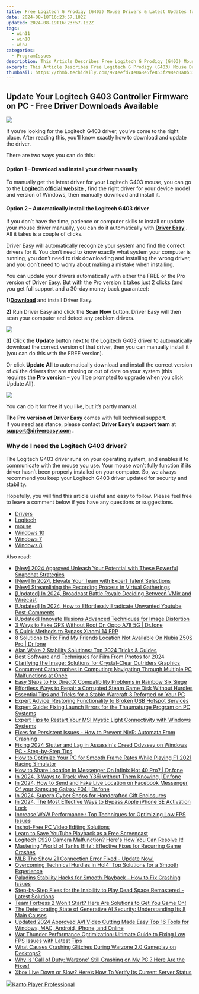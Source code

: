 ```yaml
---
title: Free Logitech G Prodigy (G403) Mouse Drivers & Latest Updates for Windows
date: 2024-08-18T16:23:57.182Z
updated: 2024-08-19T16:23:57.182Z
tags:
  - win11
  - win10
  - win7
categories:
  - ProgramIssues
description: This Article Describes Free Logitech G Prodigy (G403) Mouse Drivers & Latest Updates for Windows
excerpt: This Article Describes Free Logitech G Prodigy (G403) Mouse Drivers & Latest Updates for Windows
thumbnail: https://thmb.techidaily.com/924eefd74e0a8e5fe853f298ec0a0b33bfecd9ce28f70a0090979c17f5a4bfa6.jpg
---
```


## Update Your Logitech G403 Controller Firmware on PC - Free Driver Downloads Available

![](https://images.drivereasy.com/wp-content/uploads/2020/08/Logitech-g403-driver-download-1-1-1200x1017.jpg)

 If you’re looking for the Logitech G403 driver, you’ve come to the right place. After reading this, you’ll know exactly how to download and update the driver.

There are two ways you can do this:

#### **Option 1 – Download and install your driver manually**

 To manually get the latest driver for your Logitech G403 mouse, you can go to the **[Logitech official website](https://tools.techidaily.com/drivereasy/download/)**  , find the right driver for your device model and version of Windows, then manually download and install it.

#### Option 2 – Automatically install the Logitech G403 driver

 If you don’t have the time, patience or computer skills to install or update your mouse driver manually, you can do it automatically with **[Driver Easy](https://tools.techidaily.com/drivereasy/download/)**  . All it takes is a couple of clicks.

 Driver Easy will automatically recognize your system and find the correct drivers for it. You don’t need to know exactly what system your computer is running, you don’t need to risk downloading and installing the wrong driver, and you don’t need to worry about making a mistake when installing.

 You can update your drivers automatically with either the FREE or the Pro version of Driver Easy. But with the Pro version it takes just 2 clicks (and you get full support and a 30-day money back guarantee):

 **1)[Download](https://tools.techidaily.com/drivereasy/download/)**  and install Driver Easy.

**2)** Run Driver Easy and click the **Scan Now** button. Driver Easy will then scan your computer and detect any problem drivers.

![](https://images.drivereasy.com/wp-content/uploads/2020/01/2020-01-03_11-26-37.jpg)

**3)** Click the **Update**  button next to the Logitech G403 driver to automatically download the correct version of that driver, then you can manually install it (you can do this with the FREE version).

 Or click **Update All** to automatically download and install the correct version of _all_  the drivers that are missing or out of date on your system (this requires the **[Pro version](https://tools.techidaily.com/drivereasy/download/)**  – you’ll be prompted to upgrade when you click Update All).

![](https://images.drivereasy.com/wp-content/uploads/2020/01/2020-01-03_11-40-52-3.jpg)

 You can do it for free if you like, but it’s partly manual.

**The Pro version of Driver Easy** comes with full technical support.  
 If you need assistance, please contact **Driver Easy’s support team** at **[support@drivereasy.com](https://tools.techidaily.com/drivereasy/download/) .**

### Why do I need the Logitech G403 driver?

 The Logitech G403 driver runs on your operating system, and enables it to communicate with the mouse you use. Your mouse won’t fully function if its driver hasn’t been properly installed on your computer. So, we always recommend you keep your Logitech G403 driver updated for security and stability.

 Hopefully, you will find this article useful and easy to follow. Please feel free to leave a comment below if you have any questions or suggestions.

* [Drivers](https://tools.techidaily.com/drivereasy/download/)
* [Logitech](https://tools.techidaily.com/drivereasy/download/)
* [mouse](https://tools.techidaily.com/drivereasy/download/)
* [Windows 10](https://tools.techidaily.com/drivereasy/download/)
* [Windows 7](https://tools.techidaily.com/drivereasy/download/)
* [Windows 8](https://tools.techidaily.com/drivereasy/download/)

<ins class="adsbygoogle"
     style="display:block"
     data-ad-format="autorelaxed"
     data-ad-client="ca-pub-7571918770474297"
     data-ad-slot="1223367746"></ins>



<ins class="adsbygoogle"
     style="display:block"
     data-ad-client="ca-pub-7571918770474297"
     data-ad-slot="8358498916"
     data-ad-format="auto"
     data-full-width-responsive="true"></ins>

<span class="atpl-alsoreadstyle">Also read:</span>
<div><ul>
<li><a href="https://snapchat-videos.techidaily.com/new-2024-approved-unleash-your-potential-with-these-powerful-snapchat-strategies/"><u>[New] 2024 Approved  Unleash Your Potential with These Powerful Snapchat Strategies</u></a></li>
<li><a href="https://facebook-video-footage.techidaily.com/new-in-2024-elevate-your-team-with-expert-talent-selections/"><u>[New] In 2024, Elevate Your Team with Expert Talent Selections</u></a></li>
<li><a href="https://video-screen-grab.techidaily.com/new-streamlining-the-recording-process-in-virtual-gatherings/"><u>[New] Streamlining the Recording Process in Virtual Gatherings</u></a></li>
<li><a href="https://fox-helps.techidaily.com/updated-in-2024-broadcast-battle-royale-deciding-between-vmix-and-wirecast/"><u>[Updated] In 2024, Broadcast Battle Royale  Deciding Between VMix and Wirecast</u></a></li>
<li><a href="https://eaxpv-info.techidaily.com/updated-in-2024-how-to-effortlessly-eradicate-unwanted-youtube-post-comments/"><u>[Updated] In 2024, How to Effortlessly Eradicate Unwanted Youtube Post-Comments</u></a></li>
<li><a href="https://some-knowledge.techidaily.com/updated-innovate-illusions-advanced-techniques-for-image-distortion/"><u>[Updated] Innovate Illusions  Advanced Techniques for Image Distortion</u></a></li>
<li><a href="https://location-fake.techidaily.com/3-ways-to-fake-gps-without-root-on-oppo-a78-5g-drfone-by-drfone-virtual-android/"><u>3 Ways to Fake GPS Without Root On Oppo A78 5G | Dr.fone</u></a></li>
<li><a href="https://bypass-frp.techidaily.com/5-quick-methods-to-bypass-xiaomi-14-frp-by-drfone-android/"><u>5 Quick Methods to Bypass Xiaomi 14 FRP</u></a></li>
<li><a href="https://location-fake.techidaily.com/8-solutions-to-fix-find-my-friends-location-not-available-on-nubia-z50s-pro-drfone-by-drfone-virtual-android/"><u>8 Solutions to Fix Find My Friends Location Not Available On Nubia Z50S Pro | Dr.fone</u></a></li>
<li><a href="https://win-able.techidaily.com/alan-wake-2-stability-solutions-top-2024-tricks-and-guides/"><u>Alan Wake 2 Stability Solutions: Top 2024 Tricks & Guides</u></a></li>
<li><a href="https://extra-resources.techidaily.com/best-software-and-techniques-for-film-from-photos-for-2024/"><u>Best Software and Techniques for Film From Photos for 2024</u></a></li>
<li><a href="https://win-able.techidaily.com/clarifying-the-image-solutions-for-crystal-clear-outriders-graphics/"><u>Clarifying the Image: Solutions for Crystal-Clear Outriders Graphics</u></a></li>
<li><a href="https://win-able.techidaily.com/concurrent-catastrophes-in-computing-navigating-through-multiple-pc-malfunctions-at-once/"><u>Concurrent Catastrophes in Computing: Navigating Through Multiple PC Malfunctions at Once</u></a></li>
<li><a href="https://win-able.techidaily.com/easy-steps-to-fix-directx-compatibility-problems-in-rainbow-six-siege/"><u>Easy Steps to Fix DirectX Compatibility Problems in Rainbow Six Siege</u></a></li>
<li><a href="https://win-able.techidaily.com/effortless-ways-to-repair-a-corrupted-steam-game-disk-without-hurdles/"><u>Effortless Ways to Repair a Corrupted Steam Game Disk Without Hurdles</u></a></li>
<li><a href="https://win-able.techidaily.com/essential-tips-and-tricks-for-a-stable-warcraft-3-reforged-on-your-pc/"><u>Essential Tips and Tricks for a Stable Warcraft 3 Reforged on Your PC</u></a></li>
<li><a href="https://tech-recovery.techidaily.com/expert-advice-restoring-functionality-to-broken-usb-hotspot-services/"><u>Expert Advice: Restoring Functionality to Broken USB Hotspot Services</u></a></li>
<li><a href="https://win-able.techidaily.com/expert-guide-fixing-launch-errors-for-the-thaumaturge-program-on-pc-systems/"><u>Expert Guide: Fixing Launch Errors for the Thaumaturge Program on PC Systems</u></a></li>
<li><a href="https://win-able.techidaily.com/expert-tips-to-restart-your-msi-mystic-light-connectivity-with-windows-systems/"><u>Expert Tips to Restart Your MSI Mystic Light Connectivity with Windows Systems</u></a></li>
<li><a href="https://win-able.techidaily.com/fixes-for-persistent-issues-how-to-prevent-nier-automata-from-crashing/"><u>Fixes for Persistent Issues - How to Prevent NieR: Automata From Crashing</u></a></li>
<li><a href="https://win-able.techidaily.com/fixing-2024-stutter-and-lag-in-assassins-creed-odyssey-on-windows-pc-step-by-step-tips/"><u>Fixing 2024 Stutter and Lag in Assassin's Creed Odyssey on Windows PC - Step-by-Step Tips</u></a></li>
<li><a href="https://win-able.techidaily.com/how-to-optimize-your-pc-for-smooth-frame-rates-while-playing-f1-2021-racing-simulator/"><u>How to Optimize Your PC for Smooth Frame Rates While Playing F1 2021 Racing Simulator</u></a></li>
<li><a href="https://fake-location.techidaily.com/how-to-share-location-in-messenger-on-infinix-hot-40-pro-drfone-by-drfone-virtual-android/"><u>How to Share Location in Messenger On Infinix Hot 40 Pro? | Dr.fone</u></a></li>
<li><a href="https://android-location-track.techidaily.com/in-2024-3-ways-to-track-vivo-y36i-without-them-knowing-drfone-by-drfone-virtual-android/"><u>In 2024, 3 Ways to Track Vivo Y36i without Them Knowing | Dr.fone</u></a></li>
<li><a href="https://location-social.techidaily.com/in-2024-how-to-send-and-fake-live-location-on-facebook-messenger-of-your-samsung-galaxy-f04-drfone-by-drfone-virtual-android/"><u>In 2024, How to Send and Fake Live Location on Facebook Messenger Of your Samsung Galaxy F04 | Dr.fone</u></a></li>
<li><a href="https://some-tips.techidaily.com/in-2024-superb-cyber-shops-for-handcrafted-gift-enclosures/"><u>In 2024, Superb Cyber Shops for Handcrafted Gift Enclosures</u></a></li>
<li><a href="https://activate-lock.techidaily.com/in-2024-the-most-effective-ways-to-bypass-apple-iphone-se-activation-lock-by-drfone-ios/"><u>In 2024, The Most Effective Ways to Bypass Apple iPhone SE Activation Lock</u></a></li>
<li><a href="https://win-able.techidaily.com/increase-wow-performance-top-techniques-for-optimizing-low-fps-issues/"><u>Increase WoW Performance : Top Techniques for Optimizing Low FPS Issues</u></a></li>
<li><a href="https://extra-resources.techidaily.com/inshot-free-pc-video-editing-solutions/"><u>Inshot-Free PC Video Editing Solutions</u></a></li>
<li><a href="https://youtube-data.techidaily.com/-to-save-youtube-playback-as-a-free-screencast/"><u>Learn to Save YouTube Playback as a Free Screencast</u></a></li>
<li><a href="https://win-able.techidaily.com/logitech-c920-camera-malfunction-heres-how-you-can-resolve-it/"><u>Logitech C920 Camera Malfunction? Here's How You Can Resolve It!</u></a></li>
<li><a href="https://win-able.techidaily.com/mastering-world-of-tanks-blitz-effective-fixes-for-recurring-game-crashes/"><u>Mastering 'World of Tanks Blitz': Effective Fixes for Recurring Game Crashes</u></a></li>
<li><a href="https://win-able.techidaily.com/mlb-the-show-21-connection-error-fixed-update-now/"><u>MLB The Show 21 Connection Error Fixed - Update Now!</u></a></li>
<li><a href="https://win-able.techidaily.com/overcoming-technical-hurdles-in-hoi4-top-solutions-for-a-smooth-experience/"><u>Overcoming Technical Hurdles in HoI4: Top Solutions for a Smooth Experience</u></a></li>
<li><a href="https://win-able.techidaily.com/paladins-stability-hacks-for-smooth-playback-how-to-fix-crashing-issues/"><u>Paladins Stability Hacks for Smooth Playback - How to Fix Crashing Issues</u></a></li>
<li><a href="https://win-able.techidaily.com/step-by-step-fixes-for-the-inability-to-play-dead-space-remastered-latest-solutions/"><u>Step-by-Step Fixes for the Inability to Play Dead Space Remastered - Latest Solutions</u></a></li>
<li><a href="https://win-able.techidaily.com/team-fortress-2-wont-start-here-are-solutions-to-get-you-game-on/"><u>Team Fortress 2 Won't Start? Here Are Solutions to Get You Game On!</u></a></li>
<li><a href="https://tech-revival.techidaily.com/the-deteriorating-state-of-generative-ai-security-understanding-its-8-main-causes/"><u>The Deteriorating State of Generative AI Security: Understanding Its 8 Main Causes</u></a></li>
<li><a href="https://video-ai-editor.techidaily.com/updated-2024-approved-avi-video-cutting-made-easy-top-16-tools-for-windows-mac-android-iphone-and-online/"><u>Updated 2024 Approved AVI Video Cutting Made Easy Top 16 Tools for Windows, MAC, Android, iPhone, and Online</u></a></li>
<li><a href="https://win-able.techidaily.com/war-thunder-performance-optimization-ultimate-guide-to-fixing-low-fps-issues-with-latest-tips/"><u>War Thunder Performance Optimization: Ultimate Guide to Fixing Low FPS Issues with Latest Tips</u></a></li>
<li><a href="https://win-able.techidaily.com/what-causes-crashing-glitches-during-warzone-20-gameplay-on-desktops/"><u>What Causes Crashing Glitches During Warzone 2.0 Gameplay on Desktops?</u></a></li>
<li><a href="https://win-able.techidaily.com/why-is-call-of-duty-warzone-still-crashing-on-my-pc-here-are-the-fixes/"><u>Why Is 'Call of Duty: Warzone' Still Crashing on My PC ? Here Are the Fixes!</u></a></li>
<li><a href="https://win-able.techidaily.com/1722998346721-xbox-live-down-or-slow-heres-how-to-verify-its-current-server-status/"><u>Xbox Live Down or Slow? Here’s How To Verify Its Current Server Status</u></a></li>
</ul></div>

<!-- affiliate ads begin -->
<a href="https://secure.2checkout.com/order/checkout.php?PRODS=4742929&QTY=1&AFFILIATE=108875&CART=1"><img src="https://secure.avangate.com/images/merchant/e09fdffe648a30658a9657bbed7b2388/products/boxshot(2).png" border="0">Kanto Player Professional</a>
<!-- affiliate ads end -->